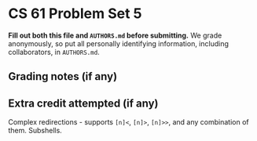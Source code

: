 CS 61 Problem Set 5
===================

**Fill out both this file and `AUTHORS.md` before submitting.** We grade
anonymously, so put all personally identifying information, including
collaborators, in `AUTHORS.md`.

Grading notes (if any)
----------------------



Extra credit attempted (if any)
-------------------------------
Complex redirections - supports `[n]<`, `[n]>`, `[n]>>`, and any combination of them.
Subshells.